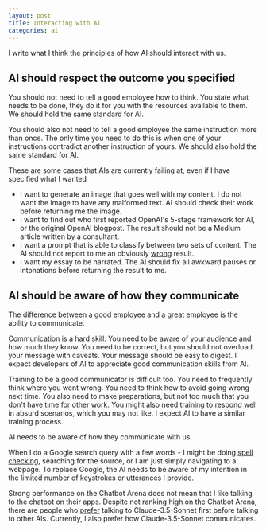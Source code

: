 ```yaml
---
layout: post
title: Interacting with AI
categories: ai
---
```

I write what I think the principles of how AI should interact with us.


## AI should respect the outcome you specified


You should not need to tell a good employee how to think. You state what needs to be done, they do it for you with the resources available to them. We should hold the same standard for AI.

You should also not need to tell a good employee the same instruction more than once. The only time you need to do this is when one of your instructions contradict another instruction of yours. We should also hold the same standard for AI.

These are some cases that AIs are currently failing at, even if I have specified what I wanted

- I want to generate an image that goes well with my content. I do not want the image to have any malformed text. AI should check their work before returning me the image.
- I want to find out who first reported OpenAI's 5-stage framework for AI, or the original OpenAI blogpost. The result should not be a Medium article written by a consultant.
- I want a prompt that is able to classify between two sets of content. The AI should not report to me an obviously [wrong](https://poe.com/huikang/1512928000661403) result.
- I want my essay to be narrated. The AI should fix all awkward pauses or intonations before returning the result to me.



## AI should be aware of how they communicate


The difference between a good employee and a great employee is the ability to communicate.

Communication is a hard skill. You need to be aware of your audience and how much they know. You need to be correct, but you should not overload your message with caveats. Your message should be easy to digest. I expect developers of AI to appreciate good communication skills from AI.

Training to be a good communicator is difficult too. You need to frequently think where you went wrong. You need to think how to avoid going wrong next time. You also need to make preparations, but not too much that you don't have time for other work. You might also need training to respond well in absurd scenarios, which you may not like. I expect AI to have a similar training process.

AI needs to be aware of how they communicate with us.

When I do a Google search query with a few words - I might be doing [spell checking](https://poe.com/huikang/1512928000738977), searching for the source, or I am just simply navigating to a webpage. To replace Google, the AI needs to be aware of my intention in the limited number of keystrokes or utterances I provide.

Strong performance on the Chatbot Arena does not mean that I like talking to the chatbot on their apps. Despite not ranking high on the Chatbot Arena, there are people who [prefer](https://scale.com/blog/chatgpt4o-vs-claude3.5-sonnet) talking to Claude-3.5-Sonnet first before talking to other AIs. Currently, I also prefer how Claude-3.5-Sonnet communicates.



